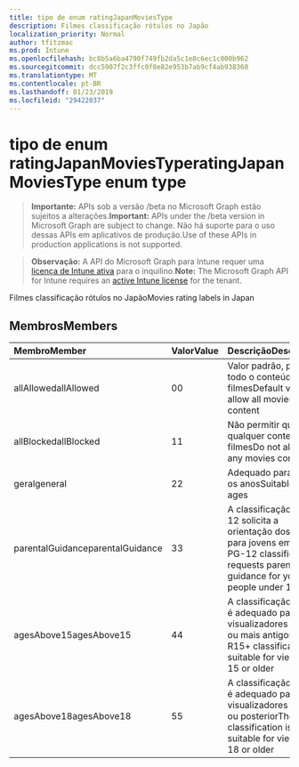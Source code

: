 ```yaml
---
title: tipo de enum ratingJapanMoviesType
description: Filmes classificação rótulos no Japão
localization_priority: Normal
author: tfitzmac
ms.prod: Intune
ms.openlocfilehash: bc8b5a6ba4790f749fb2da5c1e8c6ec1c000b962
ms.sourcegitcommit: dcc5907f2c3ffc0f0e82e953b7ab9cf4ab938360
ms.translationtype: MT
ms.contentlocale: pt-BR
ms.lasthandoff: 01/23/2019
ms.locfileid: "29422037"
---
```

# <a name="ratingjapanmoviestype-enum-type"></a><span data-ttu-id="e85ad-103">tipo de enum ratingJapanMoviesType</span><span class="sxs-lookup"><span data-stu-id="e85ad-103">ratingJapanMoviesType enum type</span></span>

> <span data-ttu-id="e85ad-104">**Importante:** APIs sob a versão /beta no Microsoft Graph estão sujeitos a alterações.</span><span class="sxs-lookup"><span data-stu-id="e85ad-104">**Important:** APIs under the /beta version in Microsoft Graph are subject to change.</span></span> <span data-ttu-id="e85ad-105">Não há suporte para o uso dessas APIs em aplicativos de produção.</span><span class="sxs-lookup"><span data-stu-id="e85ad-105">Use of these APIs in production applications is not supported.</span></span>

> <span data-ttu-id="e85ad-106">**Observação:** A API do Microsoft Graph para Intune requer uma [licença de Intune ativa](https://go.microsoft.com/fwlink/?linkid=839381) para o inquilino.</span><span class="sxs-lookup"><span data-stu-id="e85ad-106">**Note:** The Microsoft Graph API for Intune requires an [active Intune license](https://go.microsoft.com/fwlink/?linkid=839381) for the tenant.</span></span>

<span data-ttu-id="e85ad-107">Filmes classificação rótulos no Japão</span><span class="sxs-lookup"><span data-stu-id="e85ad-107">Movies rating labels in Japan</span></span>

## <a name="members"></a><span data-ttu-id="e85ad-108">Membros</span><span class="sxs-lookup"><span data-stu-id="e85ad-108">Members</span></span>
|<span data-ttu-id="e85ad-109">Membro</span><span class="sxs-lookup"><span data-stu-id="e85ad-109">Member</span></span>|<span data-ttu-id="e85ad-110">Valor</span><span class="sxs-lookup"><span data-stu-id="e85ad-110">Value</span></span>|<span data-ttu-id="e85ad-111">Descrição</span><span class="sxs-lookup"><span data-stu-id="e85ad-111">Description</span></span>|
|:---|:---|:---|
|<span data-ttu-id="e85ad-112">allAllowed</span><span class="sxs-lookup"><span data-stu-id="e85ad-112">allAllowed</span></span>|<span data-ttu-id="e85ad-113">0</span><span class="sxs-lookup"><span data-stu-id="e85ad-113">0</span></span>|<span data-ttu-id="e85ad-114">Valor padrão, permitir todo o conteúdo de filmes</span><span class="sxs-lookup"><span data-stu-id="e85ad-114">Default value, allow all movies content</span></span>|
|<span data-ttu-id="e85ad-115">allBlocked</span><span class="sxs-lookup"><span data-stu-id="e85ad-115">allBlocked</span></span>|<span data-ttu-id="e85ad-116">1</span><span class="sxs-lookup"><span data-stu-id="e85ad-116">1</span></span>|<span data-ttu-id="e85ad-117">Não permitir que qualquer conteúdo filmes</span><span class="sxs-lookup"><span data-stu-id="e85ad-117">Do not allow any movies content</span></span>|
|<span data-ttu-id="e85ad-118">geral</span><span class="sxs-lookup"><span data-stu-id="e85ad-118">general</span></span>|<span data-ttu-id="e85ad-119">2</span><span class="sxs-lookup"><span data-stu-id="e85ad-119">2</span></span>|<span data-ttu-id="e85ad-120">Adequado para todos os anos</span><span class="sxs-lookup"><span data-stu-id="e85ad-120">Suitable for all ages</span></span>|
|<span data-ttu-id="e85ad-121">parentalGuidance</span><span class="sxs-lookup"><span data-stu-id="e85ad-121">parentalGuidance</span></span>|<span data-ttu-id="e85ad-122">3</span><span class="sxs-lookup"><span data-stu-id="e85ad-122">3</span></span>|<span data-ttu-id="e85ad-123">A classificação PG-12 solicita a orientação dos pais para jovens em 12</span><span class="sxs-lookup"><span data-stu-id="e85ad-123">The PG-12 classification requests parental guidance for young people under 12</span></span>|
|<span data-ttu-id="e85ad-124">agesAbove15</span><span class="sxs-lookup"><span data-stu-id="e85ad-124">agesAbove15</span></span>|<span data-ttu-id="e85ad-125">4</span><span class="sxs-lookup"><span data-stu-id="e85ad-125">4</span></span>|<span data-ttu-id="e85ad-126">A classificação R15 + é adequado para os visualizadores de 15 ou mais antigos</span><span class="sxs-lookup"><span data-stu-id="e85ad-126">The R15+ classification is suitable for viewers of 15 or older</span></span>|
|<span data-ttu-id="e85ad-127">agesAbove18</span><span class="sxs-lookup"><span data-stu-id="e85ad-127">agesAbove18</span></span>|<span data-ttu-id="e85ad-128">5</span><span class="sxs-lookup"><span data-stu-id="e85ad-128">5</span></span>|<span data-ttu-id="e85ad-129">A classificação R18 + é adequado para os visualizadores de 18 ou posterior</span><span class="sxs-lookup"><span data-stu-id="e85ad-129">The R18+ classification is suitable for viewers of 18 or older</span></span>|




